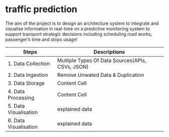 # traffic prediction

The aim of the project is to design an architecture system to integrate and visualise information in real-time on a predictive monitoring system to support transport strategic decisions including scheduling road works, passenger’s time and stops usage!

|  Steps        | Descriptions  |
| ------------- | ------------- |
| 1. Data Collection | Multiple Types Of Data Sources(APIs, CSVs, JSON)|
| 2. Data Ingestion | Remove Unwated Data & Duplication|
| 3. Data Storage  | Content Cell  |
| 4. Data Processing  | Content Cell  |
| 5. Data Visualisation   | explained data |
| 6. Data Visualisation   | explained data |
